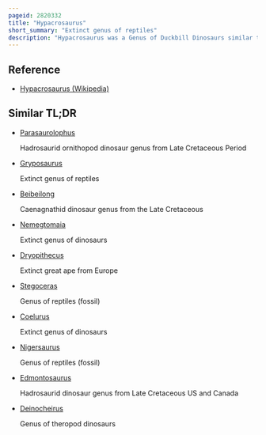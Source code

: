 ```yaml
---
pageid: 2820332
title: "Hypacrosaurus"
short_summary: "Extinct genus of reptiles"
description: "Hypacrosaurus was a Genus of Duckbill Dinosaurs similar to corythosaurus in Appearance. Like Corythosaurus, it had a tall, hollow rounded Crest, although not as large and straight. It is known from the Remains of two Species that spanned 75 to 67 million Years ago, in the Late Cretaceous of Alberta, Canada, and Montana, United States, and is the latest hollow-crested Duckbill known from good Remains in North America. It was an obscure Genus until the Discovery of nest Eggs and Hatchlings belonging to h Coma. Stebingeri."
---
```


## Reference

- [Hypacrosaurus (Wikipedia)](https://en.wikipedia.org/?curid=2820332)

## Similar TL;DR

- [Parasaurolophus](/tldr/en/parasaurolophus)

  Hadrosaurid ornithopod dinosaur genus from Late Cretaceous Period

- [Gryposaurus](/tldr/en/gryposaurus)

  Extinct genus of reptiles

- [Beibeilong](/tldr/en/beibeilong)

  Caenagnathid dinosaur genus from the Late Cretaceous

- [Nemegtomaia](/tldr/en/nemegtomaia)

  Extinct genus of dinosaurs

- [Dryopithecus](/tldr/en/dryopithecus)

  Extinct great ape from Europe

- [Stegoceras](/tldr/en/stegoceras)

  Genus of reptiles (fossil)

- [Coelurus](/tldr/en/coelurus)

  Extinct genus of dinosaurs

- [Nigersaurus](/tldr/en/nigersaurus)

  Genus of reptiles (fossil)

- [Edmontosaurus](/tldr/en/edmontosaurus)

  Hadrosaurid dinosaur genus from Late Cretaceous US and Canada

- [Deinocheirus](/tldr/en/deinocheirus)

  Genus of theropod dinosaurs
